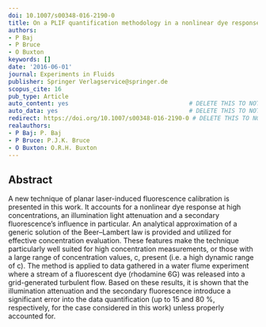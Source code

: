 ```yaml
---
doi: 10.1007/s00348-016-2190-0
title: On a PLIF quantification methodology in a nonlinear dye response regime
authors:
- P Baj
- P Bruce
- O Buxton
keywords: []
date: '2016-06-01'
journal: Experiments in Fluids
publisher: Springer Verlagservice@springer.de
scopus_cite: 16
pub_type: Article
auto_content: yes                                  # DELETE THIS TO NOT AUTO GENERATE CONTENT
auto_data: yes                                     # DELETE THIS TO NOT AUTO GENERATE METADATA
redirect: https://doi.org/10.1007/s00348-016-2190-0 # DELETE THIS TO NOT REDIRECT
realauthors:
- P Baj: P. Baj
- P Bruce: P.J.K. Bruce
- O Buxton: O.R.H. Buxton
---
```



## Abstract
A new technique of planar laser-induced fluorescence calibration is presented in this work. It accounts for a nonlinear dye response at high concentrations, an illumination light attenuation and a secondary fluorescence’s influence in particular. An analytical approximation of a generic solution of the Beer–Lambert law is provided and utilized for effective concentration evaluation. These features make the technique particularly well suited for high concentration measurements, or those with a large range of concentration values, c, present (i.e. a high dynamic range of c). The method is applied to data gathered in a water flume experiment where a stream of a fluorescent dye (rhodamine 6G) was released into a grid-generated turbulent flow. Based on these results, it is shown that the illumination attenuation and the secondary fluorescence introduce a significant error into the data quantification (up to 15 and 80 %, respectively, for the case considered in this work) unless properly accounted for.
